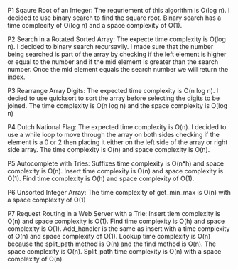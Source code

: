 P1 Sqaure Root of an Integer:
    The requriement of this algorithm is O(log n). I decided to use binary search to find the square root. Binary search has a time complecity of O(log n) and a space complexity of O(1).

P2 Search in a Rotated Sorted Array:
    The expecte time complexity is O(log n). I decided to binary search recursavily. I made sure that the number being searched is part of the array by checking if the left element is higher or equal to the number and if the mid element is greater than the search number. Once the mid element equals the search number we will return the index.

P3 Rearrange Array Digits:
    The expected time complexity is O(n log n). I decied to use quicksort to sort the array before      selecting the digits to be joined. The time complexity is O(n log n) and the space complexity is O(log n)

P4 Dutch National Flag:
    The expected time complexity is O(n). I decided to use a while loop to move through the array on both sides checking if the element is a 0 or 2 then placing it either on the left side of the array or right side array. The time complexity is O(n) and space complexity is O(n).

P5 Autocomplete with Tries:
    Suffixes time complexity is O(n*h) and space complexity is O(n). Insert time complexity is O(n) and space complexity is O(1). Find time complexity is O(h) and space complexity of O(1).

P6 Unsorted Integer Array:
The time complexity of get_min_max is O(n) with a space complexity of O(1)

P7 Request Routing in a Web Server with a Trie:
    Insert tiem complexity is O(n) and space complexity is O(1). Find time complexity is O(h) and space complexity is O(1). Add_handler is the same as insert with a time complexity of O(n) and space complexity of O(1). Lookup time complexity is O(n) because the split_path method is O(n) and the find method is O(n). The space complexity is O(n). Split_path time complexity is O(n) with a space complexity of O(n).
